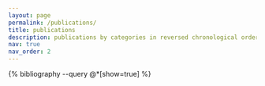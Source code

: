```yaml
---
layout: page
permalink: /publications/
title: publications
description: publications by categories in reversed chronological order.
nav: true
nav_order: 2
---
```


<!-- _pages/publications.md -->
<div class="publications">

{% bibliography --query @*[show=true] %}

</div>